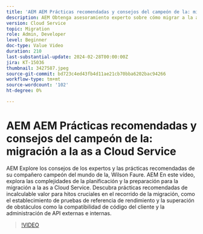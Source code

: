 ```yaml
---
title: 'AEM AEM Prácticas recomendadas y consejos del campeón de la: migración a la as a Cloud Service'
description: AEM Obtenga asesoramiento experto sobre cómo migrar a la as a Cloud Service AEM de la de, Wilson Faure.
version: Cloud Service
topic: Migration
role: Admin, Developer
level: Beginner
doc-type: Value Video
duration: 210
last-substantial-update: 2024-02-28T00:00:00Z
jira: KT-15036
thumbnail: 3427587.jpeg
source-git-commit: bd723c4ed43fb4d11ae21cb70bba6202bac94266
workflow-type: tm+mt
source-wordcount: '102'
ht-degree: 0%

---
```



# AEM AEM Prácticas recomendadas y consejos del campeón de la: migración a la as a Cloud Service

AEM Explore los consejos de los expertos y las prácticas recomendadas de su compañero campeón del mundo de la, Wilson Faure. AEM En este vídeo, explora las complejidades de la planificación y la preparación para la migración a la as a Cloud Service. Descubra prácticas recomendadas de incalculable valor para hitos cruciales en el recorrido de la migración, como el establecimiento de pruebas de referencia de rendimiento y la superación de obstáculos como la compatibilidad de código del cliente y la administración de API externas e internas.

>[!VIDEO](https://video.tv.adobe.com/v/3427587/?learn=on)
